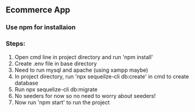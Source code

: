 ## Ecommerce App

### Use npm for installaion<br>

### Steps:

1. Open cmd line in project directory and run 'npm install'
2. Create .env file in base directory 
3. Need to run mysql and apache (using xampp maybe)
4. In project directory, run 'npx sequeilze-cli db:create' in cmd to create database
5. Run npx sequelize-cli db:migrate
6. No seeders for now so no need to worry about seeders!
7. Now run 'npm start' to run the project

